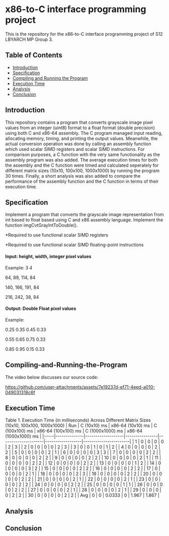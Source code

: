 # x86-to-C interface programming project
This is the repository for the x86-to-C interface programming project of S12 LBYARCH MP Group 3.

## Table of Contents
- [Introduction](#introduction)
- [Specification](#specification)
- [Compiling and Running the Program](#Compiling-and-Running-the-Program)
- [Execution Time](#execution-time)
- [Analysis](#analysis)
- [Conclusion](#conclusion)
  
## Introduction
This repository contains a program that converts grayscale image pixel values from an integer (uint8) format to a float format (double precision) using both C and x86-64 assembly. The C program managed input reading, allocating memory, timing, and printing the output values. Meanwhile, the actual conversion operation was done by calling an assembly function which used scalar SIMD registers and scalar SIMD instructions. For comparison purposes, a C function with the very same functionality as the assembly program was also added. The average execution times for both the assembly and the C function were timed and calculated seperately for different matrix sizes (10x10, 100x100, 1000x1000) by running the program 30 times. Finally, a short analysis was also added to compare the performance of the assembly function and the C function in terms of their execution time.

## Specification
Implement a program that converts the grayscale image representation from int based to float based using C and x86 assembly language. Implement the function imgCvtGrayIntToDouble().

*Required to use functional scalar SIMD registers

*Required to use functional scalar SIMD floating-point instructions

#### Input: height, width, integer pixel values
Example:
3 4

64,  89,  114, 84

140, 166, 191, 84

216, 242, 38,  84

#### Output: Double Float pixel values
Example:

0.25 0.35 0.45 0.33

0.55 0.65 0.75 0.33

0.85 0.95 0.15 0.33

## Compiling-and-Running-the-Program

The video below discusses our source code:


https://github.com/user-attachments/assets/7e19237d-ef71-4eed-a010-049031318c6f



## Execution Time
Table 1. Execution Time (in milliseconds) Across Different Matrix Sizes (10x10, 100x100, 1000x1000)
| Run | C (10x10) ms | x86-64 (10x10) ms | C (100x100) ms | x86-64 (100x100) ms | C (1000x1000) ms | x86-64 (1000x1000) ms |
|-----|--------------|-------------------|----------------|---------------------|------------------|-----------------------|
| 1   | 0            | 0                 | 0              | 0                   | 2                | 3                     |
| 2   | 0            | 0                 | 0              | 0                   | 2                | 3                     |
| 3   | 0            | 0                 | 1              | 0                   | 1                | 2                     |
| 4   | 0            | 0                 | 0              | 0                   | 2                | 2                     |
| 5   | 0            | 0                 | 0              | 0                   | 2                | 1                     |
| 6   | 0            | 0                 | 0              | 0                   | 3                | 3                     |
| 7   | 0            | 0                 | 0              | 0                   | 2                | 2                     |
| 8   | 0            | 0                 | 0              | 0                   | 2                | 2                     |
| 9   | 0            | 0                 | 0              | 0                   | 2                | 2                     |
| 10  | 0            | 0                 | 0              | 0                   | 2                | 1                     |
| 11  | 0            | 0                 | 0              | 0                   | 2                | 2                     |
| 12  | 0            | 0                 | 0              | 0                   | 2                | 2                     |
| 13  | 0            | 0                 | 0              | 0                   | 1                | 2                     |
| 14  | 0            | 0                 | 0              | 0                   | 3                | 2                     |
| 15  | 0            | 0                 | 0              | 0                   | 2                | 2                     |
| 16  | 0            | 0                 | 0              | 0                   | 2                | 2                     |
| 17  | 0            | 0                 | 0              | 0                   | 2                | 1                     |
| 18  | 0            | 0                 | 0              | 0                   | 2                | 3                     |
| 19  | 0            | 0                 | 0              | 0                   | 2                | 2                     |
| 20  | 0            | 0                 | 0              | 0                   | 2                | 2                     |
| 21  | 0            | 0                 | 0              | 0                   | 2                | 1                     |
| 22  | 0            | 0                 | 0              | 0                   | 2                | 1                     |
| 23  | 0            | 0                 | 0              | 0                   | 2                | 2                     |
| 24  | 0            | 0                 | 0              | 0                   | 2                | 2                     |
| 25  | 0            | 0                 | 0              | 0                   | 1                | 1                     |
| 26  | 0            | 0                 | 0              | 0                   | 2                | 2                     |
| 27  | 0            | 0                 | 0              | 0                   | 2                | 1                     |
| 28  | 0            | 0                 | 0              | 0                   | 2                | 1                     |
| 29  | 0            | 0                 | 0              | 0                   | 2                | 2                     |
| 30  | 0            | 0                 | 0              | 0                   | 2                | 2                     |
| Avg | 0            | 0                 | 0.0333         | 0                   | 1.967            | 1.867                 |



## Analysis


## Conclusion

